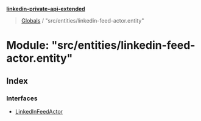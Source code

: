 **[linkedin-private-api-extended](../README.md)**

> [Globals](../globals.md) / "src/entities/linkedin-feed-actor.entity"

# Module: "src/entities/linkedin-feed-actor.entity"

## Index

### Interfaces

* [LinkedInFeedActor](../interfaces/_src_entities_linkedin_feed_actor_entity_.linkedinfeedactor.md)
